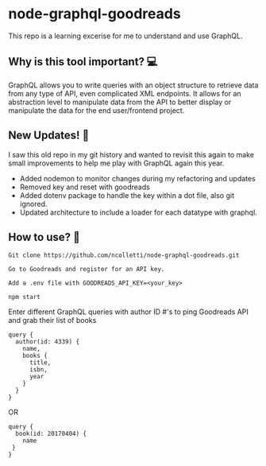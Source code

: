 # node-graphql-goodreads
This repo is a learning excerise for me to understand and use GraphQL.

## Why is this tool important? 💻
GraphQL allows you to write queries with an object structure to retrieve data from any type of API, even complicated XML endpoints. It allows for an abstraction level to manipulate data from the API to better display or manipulate the data for the end user/frontend project.

## New Updates! 🎊
I saw this old repo in my git history and wanted to revisit this again to make small improvements to help me play with GraphQL again this year.

- Added nodemon to monitor changes during my refactoring and updates
- Removed key and reset with goodreads
- Added dotenv package to handle the key within a dot file, also git ignored.
- Updated architecture to include a loader for each datatype with graphql.


## How to use? 🤔
```
Git clone https://github.com/ncolletti/node-graphql-goodreads.git

Go to Goodreads and register for an API key.

Add a .env file with GOODREADS_API_KEY=<your_key>

npm start
```

Enter different GraphQL queries with author ID #'s to ping Goodreads API and grab their list of books

```
query {
  author(id: 4339) {
    name,
    books {
      title,
      isbn,
      year
    }
  }
}
```
OR
```
query {
  book(id: 20170404) {
    name
 }
}
```
